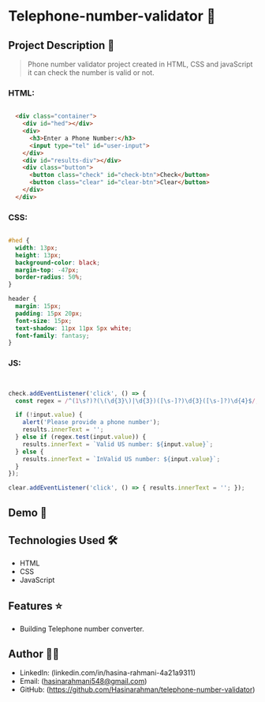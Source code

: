 # Telephone-number-validator 🚀

## Project Description 📝

> Phone number validator project created in HTML, CSS and javaScript it can check the number is valid or not.

### HTML:
```html

  <div class="container">
    <div id="hed"></div>
    <div>
      <h3>Enter a Phone Number:</h3>
      <input type="tel" id="user-input">
    </div>
    <div id="results-div"></div>
    <div class="button">
      <button class="check" id="check-btn">Check</button>
      <button class="clear" id="clear-btn">Clear</button>
    </div>
  </div>
```
### CSS:
```css

#hed {
  width: 13px;
  height: 13px;
  background-color: black;
  margin-top: -47px;
  border-radius: 50%;
}

header {
  margin: 15px;
  padding: 15px 20px;
  font-size: 15px;
  text-shadow: 11px 11px 5px white;
  font-family: fantasy;
}

```
### JS:
```javascript


check.addEventListener('click', () => {
  const regex = /^(1\s?)?(\(\d{3}\)|\d{3})([\s-]?)\d{3}([\s-]?)\d{4}$/;

  if (!input.value) {
    alert('Please provide a phone number');
    results.innerText = '';
  } else if (regex.test(input.value)) {
    results.innerText = `Valid US number: ${input.value}`;
  } else {
    results.innerText = `InValid US number: ${input.value}`;
  }
});

clear.addEventListener('click', () => { results.innerText = ''; });

```

## Demo 📸



## Technologies Used 🛠️

- HTML
- CSS
- JavaScript

## Features ⭐

- Building Telephone number converter.

## Author 👩‍💻


- LinkedIn: (linkedin.com/in/hasina-rahmani-4a21a9311)
- Email: (hasinarahmani548@gmail.com)
- GitHub: (https://github.com/Hasinarahman/telephone-number-validator)


